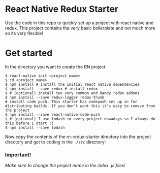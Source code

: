 # React Native Redux Starter
Use the code in this repo to quickly set up a project with react native and redux.
This project contains the very basic boilerplate and not much more so its very flexible!

# Get started

In the directory you want to create the RN project

    $ react-native init <project name>
    $ cd <project name>
    $ npm install # install the initial react native dependencies
    $ npm install --save redux # install redux
    $ # (optional) install two very common and handy redux addons
    $ npm install --save redux-logger redux-thunk
    # install code push. This starter has codepush set up in for distributing builds. If you don't want this it's easy to remove from the project
    $ npm install --save react-native-code-push
    $ # (optional) I use lodash in every project nowadays so I always do this before I start :)
    $ npm install --save lodash

Now copy the contents of the rn-redux-starter directory into the project directory and get to coding in the `./src` directory!

### Important!
*Make sure to change the project name in the index.<platform>.js files!*
